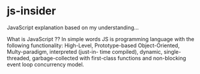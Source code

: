 # js-insider
JavaScript explanation based on my understanding...

What is JavaScript ??
  In simple words JS is programming language with the following functionality: 
  High-Level, Prototype-based Object-Oriented, Multy-paradigm, interpreted (just-in-   time compiled), dynamic, 
  single-threaded, garbage-collected with first-class functions and non-blocking event loop concurrency model. 
